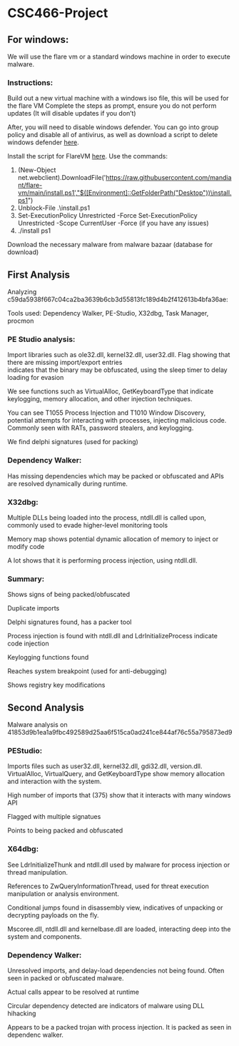 # CSC466-Project

## For windows:
   We will use the flare vm or a standard windows machine in order to execute malware.

   ### Instructions:
   Build out a new virtual machine with a windows iso file, this will be used for the flare VM
   Complete the steps as prompt, ensure you do not perform updates (It will disable updates if you don’t)
   
   After, you will need to disable windows defender.
   You can go into group policy and disable all of antivirus, as well as download a script to delete windows defender [here](https://github.com/ionuttbara/windows-defender-remover).

   Install the script for FlareVM [here](https://github.com/mandiant/flare-vm).
   Use the commands:
   1. (New-Object net.webclient).DownloadFile('https://raw.githubusercontent.com/mandiant/flare-vm/main/install.ps1',"$([Environment]::GetFolderPath("Desktop"))\install.ps1")
   2. Unblock-File .\install.ps1
   3. Set-ExecutionPolicy Unrestricted -Force
      Set-ExecutionPolicy Unrestricted -Scope CurrentUser -Force (if you have any issues)
   4. ./install ps1

   Download the necessary malware from malware bazaar (database for download)

## First Analysis

   Analyzing c59da5938f667c04ca2ba3639b6cb3d55813fc189d4b2f412613b4bfa36ae:

   Tools used: Dependency Walker, PE-Studio, X32dbg, Task Manager, procmon

   ### PE Studio analysis:

   Import libraries such as ole32.dll, kernel32.dll, user32.dll. Flag showing that there are missing import/export entries   
   indicates that the binary may be obfuscated, using the sleep timer to delay loading for evasion

   We see functions such as VirtualAlloc, GetKeyboardType that indicate keylogging, memory allocation, and other injection 
   techniques.

   You can see T1055 Process Injection and T1010 Window Discovery, potential attempts for interacting with processes, 
   injecting malicious code. Commonly seen with RATs, password stealers, and keylogging.

   We find delphi signatures (used for packing)

   ### Dependency Walker:

   Has missing dependencies which may be packed or obfuscated and APIs are resolved dynamically during runtime.

   ### X32dbg:

   Multiple DLLs being loaded into the process, ntdll.dll is called upon, commonly used to evade higher-level monitoring 
   tools

   Memory map shows potential dynamic allocation of memory to inject or modify code

   A lot shows that it is performing process injection, using ntdll.dll.

   ### Summary:

   Shows signs of being packed/obfuscated

   Duplicate imports

   Delphi signatures found, has a packer tool

   Process injection is found with ntdll.dll and LdrInitializeProcess indicate code injection

   Keylogging functions found

   Reaches system breakpoint (used for anti-debugging)

   Shows registry key modifications

## Second Analysis

   Malware analysis on 41853d9b1ea1a9fbc492589d25aa6f515ca0ad241ce844af76c55a795873ed9

   ### PEStudio:

   Imports files such as user32.dll, kernel32.dll, gdi32.dll, version.dll. VirtualAlloc, VirtualQuery, and GetKeyboardType     show memory allocation and interaction with the system.

   High number of imports that (375) show that it interacts with many windows API

   Flagged with multiple signatues

   Points to being packed and obfuscated

   ### X64dbg:

   See LdrInitializeThunk and ntdll.dll used by malware for process injection or thread manipulation.

   References to ZwQueryInformationThread, used for threat execution manipulation or analysis environment.

   Conditional jumps found in disassembly view, indicatives of unpacking or decrypting payloads on the fly.

   Mscoree.dll, ntdll.dll and kernelbase.dll are loaded, interacting deep into the system and components.

   ### Dependency Walker:

   Unresolved imports, and delay-load dependencies not being found. Often seen in packed or obfuscated malware.

   Actual calls appear to be resolved at runtime

   Circular dependency detected are indicators of malware using DLL hihacking

   Appears to be a packed trojan with process injection. It is packed as seen in dependenc walker.
